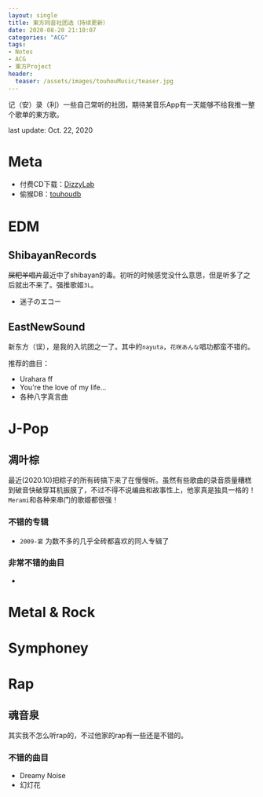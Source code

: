 ```yaml
---
layout: single
title: 東方同音社团选（持续更新）
date: 2020-08-20 21:10:07
categories: "ACG"
tags:
- Notes
- ACG
- 東方Project
header:
  teaser: /assets/images/touhouMusic/teaser.jpg
---
```


记（安）录（利）一些自己常听的社团，期待某音乐App有一天能够不给我推一整个歌单的東方歌。

last update: Oct. 22, 2020

# Meta

- 付费CD下载：[DizzyLab](www.dizzylab.net)
- 偷猴DB：[touhoudb](https://touhoudb.com/)

# EDM

## ShibayanRecords

~~屎粑羊唱片~~最近中了shibayan的毒。初听的时候感觉没什么意思，但是听多了之后就出不来了。强推歌姬`3L`。

- 迷子のエコー

## EastNewSound

新东方（误），是我的入坑团之一了。其中的`nayuta`，`花咲あんな`唱功都蛮不错的。


推荐的曲目：  
- Urahara ff
- You're the love of my life... 
- 各种八字真言曲

# J-Pop

## 凋叶棕

最近(2020.10)把粽子的所有砖搞下来了在慢慢听。虽然有些歌曲的录音质量糟糕到破音快破穿耳机振膜了，不过不得不说编曲和故事性上，他家真是独具一格的！`Merami`和各种来串门的歌姬都很强！

### 不错的专辑

- `2009-宴` 为数不多的几乎全砖都喜欢的同人专辑了

### 非常不错的曲目

- 

# Metal & Rock

# Symphoney

# Rap

## 魂音泉

其实我不怎么听rap的，不过他家的rap有一些还是不错的。

### 不错的曲目

- Dreamy Noise
- 幻灯花
